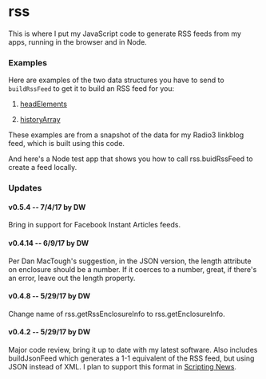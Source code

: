 # rss

This is where I put my JavaScript code to generate RSS feeds from my apps, running in the browser and in Node. 

### Examples

Here are examples of the two data structures you have to send to `buildRssFeed` to get it to build an RSS feed for you:

1. <a href="https://github.com/scripting/rss/blob/master/examples/radio3/headElements.json">headElements</a>

2. <a href="https://github.com/scripting/rss/blob/master/examples/radio3/historyArray.json">historyArray</a>

These examples are from a snapshot of the data for my Radio3 linkblog feed, which is built using this code.

And here's a Node test app that shows you how to call rss.buidRssFeed to create a feed locally.

### Updates

#### v0.5.4 -- 7/4/17 by DW

Bring in support for Facebook Instant Articles feeds. 

#### v0.4.14 -- 6/9/17 by DW

Per Dan MacTough's suggestion, in the JSON version, the length attribute on enclosure should be a number. If it coerces to a number, great, if there's an error, leave out the length property. 

#### v0.4.8 -- 5/29/17 by DW

Change name of rss.getRssEnclosureInfo to rss.getEnclosureInfo. 

#### v0.4.2 -- 5/29/17 by DW

Major code review, bring it up to date with my latest software. Also includes buildJsonFeed which generates a 1-1 equivalent of the RSS feed, but using JSON instead of XML. I plan to support this format in <a href="http://scripting.com/">Scripting News</a>.

